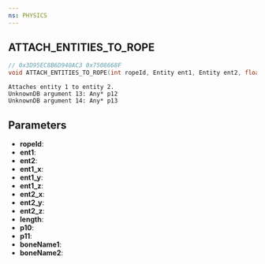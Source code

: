 ```yaml
---
ns: PHYSICS
---
```

## ATTACH_ENTITIES_TO_ROPE

```c
// 0x3D95EC8B6D940AC3 0x7508668F
void ATTACH_ENTITIES_TO_ROPE(int ropeId, Entity ent1, Entity ent2, float ent1_x, float ent1_y, float ent1_z, float ent2_x, float ent2_y, float ent2_z, float length, BOOL p10, BOOL p11, char* boneName1, char* boneName2);
```

```
Attaches entity 1 to entity 2.  
UnknownDB argument 13: Any* p12
UnknownDB argument 14: Any* p13
```

## Parameters
* **ropeId**:
* **ent1**: 
* **ent2**: 
* **ent1_x**: 
* **ent1_y**: 
* **ent1_z**: 
* **ent2_x**: 
* **ent2_y**: 
* **ent2_z**: 
* **length**: 
* **p10**: 
* **p11**: 
* **boneName1**: 
* **boneName2**: 

